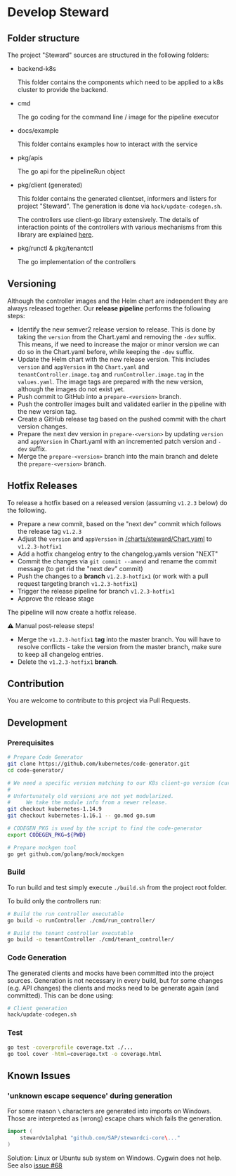 # Develop Steward

## Folder structure

The project "Steward" sources are structured in the following folders:

- backend-k8s

  This folder contains the components which need to be applied to a k8s cluster to provide the backend.

- cmd

  The go coding for the command line / image for the pipeline executor

- docs/example

  This folder contains examples how to interact with the service

- pkg/apis

  The go api for the pipelineRun object

- pkg/client (generated)

  This folder contains the generated clientset, informers and listers for project "Steward". The generation is done via `hack/update-codegen.sh`.

  The controllers use client-go library extensively. The details of interaction points of the controllers with various mechanisms from this library are explained [here][sample-controller].

- pkg/runctl & pkg/tenantctl

  The go implementation of the controllers

## Versioning

Although the controller images and the Helm chart are independent they are always released together. Our **release pipeline** performs the following steps:

- Identify the new semver2 release version to release. This is done by taking the `version` from the Chart.yaml and removing the `-dev` suffix. This means, if we need to increase the major or minor version we can do so in the Chart.yaml before, while keeping the `-dev` suffix.
- Update the Helm chart with the new release version. This includes `version` and `appVersion` in the `Chart.yaml` and `tenantController.image.tag` and `runController.image.tag` in the `values.yaml`. The image tags are prepared with the new version, although the images do not exist yet.
- Push commit to GitHub into a `prepare-<version>` branch.
- Push the controller images built and validated earlier in the pipeline with the new version tag.
- Create a GitHub release tag based on the pushed commit with the chart version changes.
- Prepare the next dev version in `prepare-<version>` by updating `version` and `appVersion` in Chart.yaml with an incremented patch version and `-dev` suffix.
- Merge the `prepare-<version>` branch into the main branch and delete the `prepare-<version>` branch.

## Hotfix Releases

To release a hotfix based on a released version (assuming `v1.2.3` below) do the following.

- Prepare a new commit, based on the "next dev" commit which follows the release tag `v1.2.3`
- Adjust the `version` and `appVersion` in [/charts/steward/Chart.yaml](https://github.com/SAP/stewardci-core/blob/master/charts/steward/Chart.yaml) to `v1.2.3-hotfix1`
- Add a hotfix changelog entry to the changelog.yamls version "NEXT"
- Commit the changes via `git commit --amend` and rename the commit message (to get rid the "next dev" commit)
- Push the changes to a **branch** `v1.2.3-hotfix1` (or work with a pull request targeting branch `v1.2.3-hotfix1`)
- Trigger the release pipeline for branch `v1.2.3-hotfix1`
- Approve the release stage

The pipeline will now create a hotfix release.

:warning: Manual post-release steps!

- Merge the `v1.2.3-hotfix1` **tag** into the master branch. You will have to resolve conflicts - take the version from the master branch, make sure to keep all changelog entries.
- Delete the `v1.2.3-hotfix1` **branch**.

## Contribution

You are welcome to contribute to this project via Pull Requests.


## Development

### Prerequisites

```sh
# Prepare Code Generator
git clone https://github.com/kubernetes/code-generator.git
cd code-generator/

# We need a specific version matching to our K8s client-go version (currently kubernetes-1.14.9)
#
# Unfortunately old versions are not yet modularized.
#     We take the module info from a newer release.
git checkout kubernetes-1.14.9
git checkout kubernetes-1.16.1 -- go.mod go.sum

# CODEGEN_PKG is used by the script to find the code-generator
export CODEGEN_PKG=${PWD}
```

```sh
# Prepare mockgen tool
go get github.com/golang/mock/mockgen
```

### Build

To run build and test simply execute `./build.sh` from the project root folder.

To build only the controllers run:

```sh
# Build the run controller executable
go build -o runController ./cmd/run_controller/

# Build the tenant controller executable
go build -o tenantController ./cmd/tenant_controller/
```

### Code Generation

The generated clients and mocks have been committed into the project sources. Generation is not necessary in every build, but for some changes (e.g. API changes) the clients and mocks need to be generate again (and committed). This can be done using:

```sh
# Client generation
hack/update-codegen.sh
```


### Test

```sh
go test -coverprofile coverage.txt ./...
go tool cover -html=coverage.txt -o coverage.html
```


## Known Issues

### 'unknown escape sequence' during generation

For some reason `\` characters are generated into imports on Windows.
Those are interpreted as (wrong) escape chars which fails the generation.
```go
import (
	stewardv1alpha1 "github.com/SAP/stewardci-core\..."
)
```

Solution: Linux or Ubuntu sub system on Windows. Cygwin does not help.
See also [issue #68](https://github.com/kubernetes/code-generator/issues/68)




[sample-controller]: https://github.com/kubernetes/sample-controller/blob/master/docs/controller-client-go.md

